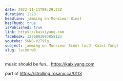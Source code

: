 ```yaml
---
date: 2022-11-11T08:29:23Z
duration: 1:23
headline: jamming on Monsieur Binot
hasThumb: true
isPublished: true
link: https://kaixiyang.com
facebook: 1236802083858123
youtube: 5KNB-V2T9lg
subject: jamming on Monsieur Binot (with Kaixi Yang)
slug: lac8mrw8
---
```

music should be fun… https://kaixiyang.com

part of https://strolling.rosano.ca/0113
